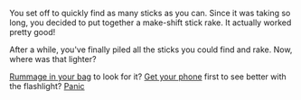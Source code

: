 You set off to quickly find as many sticks as you can.
Since it was taking so long, you decided to put together a make-shift stick rake.
It actually worked pretty good!

After a while, you've finally piled all the sticks you could find and rake.
Now, where was that lighter?

[Rummage in your bag](./rummage.md) to look for it?
[Get your phone](./flashlight.md) first to see better with the flashlight?
[Panic](./panic.md)
